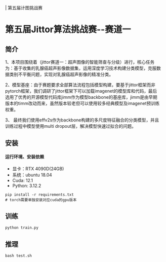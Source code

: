 | 第五届计图挑战赛

#  第五届Jittor算法挑战赛--赛道一

## 简介
1、本项目围绕着（jittor赛道一：超声图像的智能筛查与分级）进行，核心任务为：基于收集的乳腺癌超声影像数据集，运用深度学习技术构建分类模型，克服数据类别不平衡问题，实现对乳腺癌超声影像的精准分类。

2、模型基座：由于赛题要求全部算法流程包括模型构建，要基于jittor框架而非pytorch框架，我们调研了jittor框架下可以加载imagenet的模型库和代码，最后选用了优秀的开源模型代码库jimm作为模型backbone的基座库，jimm是由早期版本的timm改动而来，虽然版本较老但可以使用较多经典模型及imagenet预训练权重。

3、 最终我们使用effv2s作为backbone构建的多尺度特征融合的分类模型，并且训练过程中模型使用multi dropout层，解决模型快速过拟合的问题。

## 安装 

#### 运行环境、安装依赖
- 显卡：RTX 4090D(24GB)
- 系统：ubuntu 18.04
- Cuda: 12.1
- Python: 3.12.2

```
pip install -r requirements.txt
# torch需要单独安装对应cuda的gpu版本
```

## 训练

```
python train.py
```

## 推理

```
bash test.sh
```
